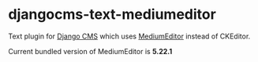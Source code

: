 djangocms-text-mediumeditor
===========================

Text plugin for [Django CMS][0] which uses [MediumEditor][1] instead of
CKEditor.

Current bundled version of MediumEditor is **5.22.1**

[0]: https://www.django-cms.org
[1]: https://yabwe.github.io/medium-editor/
